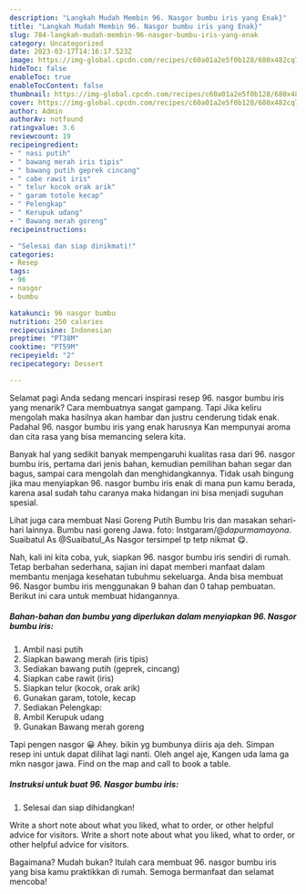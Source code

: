 ```yaml
---
description: "Langkah Mudah Membin 96. Nasgor bumbu iris yang Enak}"
title: "Langkah Mudah Membin 96. Nasgor bumbu iris yang Enak}"
slug: 784-langkah-mudah-membin-96-nasgor-bumbu-iris-yang-enak
category: Uncategorized
date: 2023-03-17T14:16:17.523Z
image: https://img-global.cpcdn.com/recipes/c60a01a2e5f0b128/680x482cq70/96-nasgor-bumbu-iris-foto-resep-utama.jpg
hideToc: false
enableToc: true
enableTocContent: false
thumbnail: https://img-global.cpcdn.com/recipes/c60a01a2e5f0b128/680x482cq70/96-nasgor-bumbu-iris-foto-resep-utama.jpg
cover: https://img-global.cpcdn.com/recipes/c60a01a2e5f0b128/680x482cq70/96-nasgor-bumbu-iris-foto-resep-utama.jpg
author: Admin
authorAv: notfound
ratingvalue: 3.6
reviewcount: 19
recipeingredient:
- " nasi putih"
- " bawang merah iris tipis"
- " bawang putih geprek cincang"
- " cabe rawit iris"
- " telur kocok orak arik"
- " garam totole kecap"
- " Pelengkap"
- " Kerupuk udang"
- " Bawang merah goreng"
recipeinstructions:

- "Selesai dan siap dinikmati!"
categories:
- Resep
tags:
- 96
- nasgor
- bumbu

katakunci: 96 nasgor bumbu 
nutrition: 250 calories
recipecuisine: Indonesian
preptime: "PT38M"
cooktime: "PT59M"
recipeyield: "2"
recipecategory: Dessert

---
```



Selamat pagi Anda sedang mencari inspirasi resep 96. nasgor bumbu iris yang menarik? Cara membuatnya sangat gampang. Tapi Jika keliru mengolah maka hasilnya akan hambar dan justru cenderung tidak enak. Padahal 96. nasgor bumbu iris yang enak harusnya Kan mempunyai aroma dan cita rasa yang bisa memancing selera kita.


Banyak hal yang sedikit banyak mempengaruhi kualitas rasa dari 96. nasgor bumbu iris, pertama dari jenis bahan, kemudian pemilihan bahan segar dan bagus, sampai cara mengolah dan menghidangkannya. Tidak usah bingung jika mau menyiapkan 96. nasgor bumbu iris enak di mana pun kamu berada, karena asal sudah tahu caranya maka hidangan ini bisa menjadi suguhan spesial.

Lihat juga cara membuat Nasi Goreng Putih Bumbu Iris dan masakan sehari-hari lainnya. Bumbu nasi goreng Jawa. foto: Instgaram/@_dapurmamayona_. Suaibatul As @Suaibatul_As Nasgor tersimpel tp tetp nikmat 😋.


Nah, kali ini kita coba, yuk, siapkan 96. nasgor bumbu iris sendiri di rumah. Tetap berbahan sederhana, sajian ini dapat memberi manfaat dalam membantu menjaga kesehatan tubuhmu sekeluarga. Anda bisa membuat 96. Nasgor bumbu iris menggunakan 9 bahan dan 0 tahap pembuatan. Berikut ini cara untuk membuat hidangannya.

<!--inarticleads1-->

##### Bahan-bahan dan bumbu yang diperlukan dalam menyiapkan 96. Nasgor bumbu iris:

1. Ambil  nasi putih
1. Siapkan  bawang merah (iris tipis)
1. Sediakan  bawang putih (geprek, cincang)
1. Siapkan  cabe rawit (iris)
1. Siapkan  telur (kocok, orak arik)
1. Gunakan  garam, totole, kecap
1. Sediakan  Pelengkap:
1. Ambil  Kerupuk udang
1. Gunakan  Bawang merah goreng


Tapi pengen nasgor 😀 Ahey. bikin yg bumbunya diiris aja deh. Simpan resep ini untuk dapat dilihat lagi nanti. Oleh angel aje, Kangen uda lama ga mkn nasgor jawa. Find on the map and call to book a table. 

<!--inarticleads2-->

##### Instruksi untuk buat 96. Nasgor bumbu iris:


1. Selesai dan siap dihidangkan!

Write a short note about what you liked, what to order, or other helpful advice for visitors. Write a short note about what you liked, what to order, or other helpful advice for visitors. 

Bagaimana? Mudah bukan? Itulah cara membuat 96. nasgor bumbu iris yang bisa kamu praktikkan di rumah. Semoga bermanfaat dan selamat mencoba!
